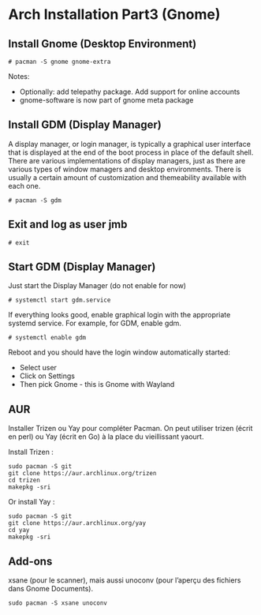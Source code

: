 # Arch Installation Part3 (Gnome)



## Install Gnome (Desktop Environment)

```
# pacman -S gnome gnome-extra 
```

Notes:
- Optionally: add telepathy package. Add support for online accounts
- gnome-software is now part of gnome meta package



## Install GDM (Display Manager)

A display manager, or login manager, is typically a graphical user interface that is displayed at the end of the boot process in place of the default shell. There are various implementations of display managers, just as there are various types of window managers and desktop environments. There is usually a certain amount of customization and themeability available with each one.

```
# pacman -S gdm
```


## Exit and log as user jmb

```
# exit
```


## Start GDM (Display Manager)

Just start the Display Manager (do not enable for now)

```
# systemctl start gdm.service
```

If everything looks good, enable graphical login with the appropriate systemd service. 
For example, for GDM, enable gdm.

```
# systemctl enable gdm
```

Reboot and you should have the login window automatically started:
- Select user
- Click on Settings
- Then pick Gnome - this is Gnome with Wayland



## AUR

Installer Trizen ou Yay pour compléter Pacman.
On peut utiliser trizen (écrit en perl) ou Yay (écrit en Go) à la place du vieillissant yaourt.

Install Trizen :

```
sudo pacman -S git
git clone https://aur.archlinux.org/trizen
cd trizen
makepkg -sri
```

Or install Yay :

```
sudo pacman -S git
git clone https://aur.archlinux.org/yay
cd yay
makepkg -sri
```



## Add-ons

xsane (pour le scanner), mais aussi unoconv (pour l’aperçu des fichiers dans Gnome Documents).

```
sudo pacman -S xsane unoconv
```




